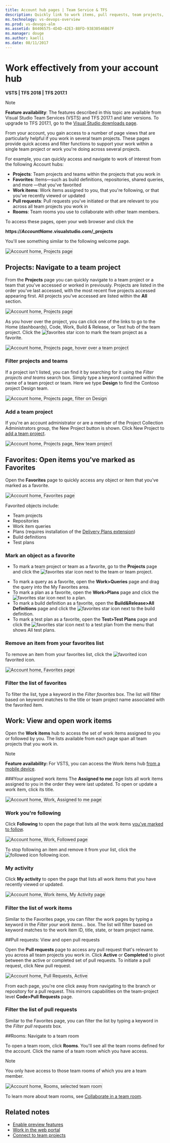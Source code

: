 ```yaml
---
title: Account hub pages | Team Service & TFS 
description: Quickly link to work items, pull requests, team projects, and more using your account home page of the web portal for Visual Studio Team Services and Team Foundation Server (TFS) 
ms.technology: vs-devops-overview
ms.prod: vs-devops-alm
ms.assetid: B4406575-4D4D-42E3-88FD-93830546B67F
ms.manager: douge
ms.author: kaelli
ms.date: 08/11/2017
---
```


# Work effectively from your account hub

**VSTS | TFS 2018 | TFS 2017.1**  

> [!NOTE]  
> **Feature availability**: The features described in this topic are available from Visual Studio Team Services (VSTS) and TFS 2017.1 and later versions. To upgrade to TFS 2017.1, go to the [Visual Studio downloads page](https://www.visualstudio.com/downloads/download-visual-studio-vs).  

From your account, you gain access to a number of page views that are particularly helpful if you work in several team projects. These pages provide quick access and filter functions to support your work within a single team project or  work you're doing across several projects.  

For example, you can quickly access and navigate to work of interest from the following Account hubs:

- **Projects**: Team projects and teams within the projects that you work in  
- **Favorites**: Items&mdash;such as build definitions, repositories, shared queries, and more &mdash;that you've favorited  
- **Work items**: Work items assigned to you, that you're following, or that you've recently viewed or updated  
- **Pull requests**: Pull requests you've initiated or that are relevant to you across all team projects you work in   
- **Rooms**: Team rooms you use to collaborate with other team members.  

To access these pages, open your web browser and click the  

<b>https://<i>AccountName</i>.visualstudio.com/_projects</b>


You'll see something similar to the following welcome page.

<img src="_img/account-home-welcome.png" alt="Account home, Projects page" style="border: 1px solid #CCCCCC;" />   

<a id="projects">  </a>
## Projects: Navigate to a team project 
From the **Projects** page you can quickly navigate to a team project or a team that you've accessed or worked in previously. Projects are listed in the order you've last accessed, with the most recent five projects accessed appearing first. All projects you've accessed are listed within the **All** section.  

<img src="_img/account-home-projects.png" alt="Account home, Projects page" style="border: 1px solid #CCCCCC;" />

As you hover over the project, you can click one of the links to go to the Home (dashboards), Code, Work, Build & Release, or Test hub of the team project. Click the ![favorites](_img/icon-favorite-star.png) star icon to mark the team project as a favorite. 

<img src="_img/account-home-projects-hover-links.png" alt="Account home, Projects page, hover over a team project" style="border: 1px solid #CCCCCC;" />    

### Filter projects and teams
If a project isn't listed, you can find it by searching for it using the *Filter projects and teams* search box. Simply type a keyword contained within the name of a team project or team. Here we type **Design** to find the Contoso project Design team. 

<img src="_img/account-home-search-projects-design.png" alt="Account home, Projects page, filter on Design" style="border: 1px solid #CCCCCC;" />    

### Add a team project
If you're an account administrator or are a member of the Project Collection Administrators group, the New Project button is shown. Click New Project to [add a team project](../accounts/create-team-project.md). 

<img src="_img/account-home-projects-new-project.png" alt="Account home, Projects page, New team project" style="border: 1px solid #CCCCCC;" />

<a id="favorites">  </a>
## Favorites: Open items you've marked as Favorites  

Open the **Favorites** page to quickly access any object or item that you've marked as a favorite. 

<img src="_img/account-home-favorites.png" alt="Account home, Favorites page" style="border: 1px solid #CCCCCC;" />   

Favorited objects include:

- Team projects   
- Repositories   
- Work item queries   
- Plans (requires installation of the [Delivery Plans extension](../work/scale/review-team-plans.md))
- Build definitions  
- Test plans 

### Mark an object as a favorite 

- To mark a team project or team as a favorite, go to the **Projects** page and click the ![favorites](_img/icon-favorite-star.png) star icon next to the team or team project.   
<!--- Not supported at account level: To mark a git branch as a favorite, open the **Code>Branches** page and click the ![favorites](_img/icon-favorite-star.png) star icon next to the branch you want to add.  -->  
- To mark a query as a favorite, open the **Work>Queries** page and drag the query into the My Favorites area. 
- To mark a plan as a favorite, open the **Work>Plans** page and click the ![favorites](_img/icon-favorite-star.png) star icon next to a plan.  
- To mark a build definition as a favorite, open the **Build&Release>All Definitions** page and click the ![favorites](_img/icon-favorite-star.png) star icon next to the build definition.    
- To mark a test plan as a favorite, open the **Test>Test Plans** page and click the ![favorites](_img/icon-favorite-star.png) star icon next to a test plan from the menu that shows All test plans. 

### Remove an item from your favorites list 
To remove an item from your favorites list, click the ![favorited icon](_img/icon-favorited.png) favorited icon. 

<img src="_img/account-home-remove-from-favorites.png" alt="Account home, Favorites page" style="border: 1px solid #CCCCCC;" />   

### Filter the list of favorites  

To filter the list, type a keyword in the *Filter favorites* box. The list will filter based on keyword matches to the title or team project name associated with the favorited item. 
 
<a id="work-items">  </a>
## Work: View and open work items  
Open the **Work items** hub to access the set of work items assigned to you or followed by you. The lists available from each page span all team projects that you work in. 

> [!NOTE]  
> <b>Feature availability: </b>For VSTS, you can access the Work items hub [from a mobile device](../collaborate/mobile-work.md). 

###Your assigned work items 
The **Assigned to me** page lists all work items assigned to you in the order they were last updated. To open or update a work item, click its title. 

<img src="_img/account-home-work-assigned-to-me.png" alt="Account home, Work, Assigned to me page" style="border: 1px solid #CCCCCC;" />  

<a id="follow-work">  </a>
### Work you're following   

Click **Following** to open the page that lists all the work items [you've marked to follow](../collaborate/follow-work-items.md). 

<img src="_img/account-home-work-followed.png" alt="Account home, Work, Followed page" style="border: 1px solid #CCCCCC;" />   

To stop following an item and remove it from your list, click the ![followed icon](_img/icon-followed.png) following icon. 


<a id="my-activity">  </a>
### My activity
Click **My activity** to open the page that lists all work items that you have recently viewed or updated.  

<img src="_img/account-work-my-activity.png" alt="Account home, Work items, My Activity page" style="border: 1px solid #CCCCCC;" /> 

### Filter the list of work items 

Similar to the Favorites page, you can filter the work pages by typing a keyword in the *Filter your work items...* box. The list will filter based on keyword matches to the work item ID, title, state, or team project name. 


<a id="pull-requests">  </a>
##Pull requests: View and open pull requests 

Open the **Pull requests** page to access any pull request that's relevant to you across all team projects you work in. Click **Active** or **Completed** to pivot between the active or completed set of pull requests.  To initiate a pull request, click New pull request. 

<img src="_img/account-home-pull-requests.png" alt="Account home, Pull Requests, Active" style="border: 1px solid #CCCCCC;" />   

From each page, you're one click away from navigating to the branch or repository for a pull request. This mirrors capabilities on the team-project level **Code>Pull Requests** page.

### Filter the list of pull requests 

Similar to the Favorites page, you can filter the list by typing a keyword in the *Filter pull requests* box. 

<a id="team-rooms">  </a>
##Rooms: Navigate to a team room 

To open a team room, click **Rooms**. You'll see all the team rooms defined for the account. Click the name of a team room which you have access. 

> [!NOTE]
> You only have access to those team rooms of which you are a team member.  

<img src="_img/account-home-rooms.png" alt="Account home, Rooms, selected team room" style="border: 1px solid #CCCCCC;" />   

To learn more about team rooms, see [Collaborate in a team room](../collaborate/collaborate-in-a-team-room.md). 

<!--- Not implemented yet 
##Load testing 

--> 

## Related notes

- [Enable preview features](../collaborate/preview-features.md)  
- [Work in the web portal](work-web-portal.md) 
- [Connect to team projects](connect-team-projects.md)  

